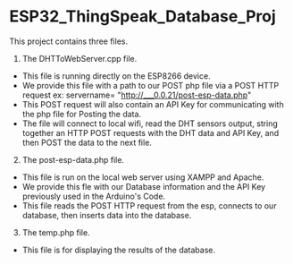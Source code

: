 # ESP32_ThingSpeak_Database_Proj
This project contains three files. 
1) The DHTToWebServer.cpp file.
  - This file is running directly on the ESP8266 device. 
  - We provide this file with a path to our POST php file via a POST HTTP request ex: servername= "http://___0.0.21/post-esp-data.php"
  - This POST request will also contain an API Key for communicating with the php file for Posting the data. 
  - The file will connect to local wifi, read the DHT sensors output, string together an HTTP POST requests with the DHT data and API Key, and then POST the data to the next file. 
  
2) The post-esp-data.php file. 
  - This file is run on the local web server using XAMPP and Apache. 
  - We provide this fle with our Database information and the API Key previously used in the Arduino's Code. 
  - This file reads the POST HTTP request from the esp, connects to our database, then inserts data into the database.
  
3) The temp.php file. 
  - This file is for displaying the results of the database. 
